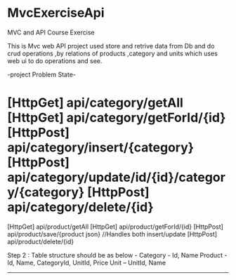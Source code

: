 # MvcExerciseApi

MVC and API Course Exercise


This is Mvc web API project used store and retrive data from Db and do crud operations ,by relations of products ,category and units
which uses web ui to do operations and see.

-project Problem State-

[HttpGet]
api/category/getAll
[HttpGet]
api/category/getForId/{id}
[HttpPost]
api/category/insert/{category}
[HttpPost]
api/category/update/id/{id}/category/{category}
[HttpPost]
api/category/delete/{id}
====================================
[HttpGet]
api/product/getAll
[HttpGet]
api/product/getForId/{id}
[HttpPost]
api/product/save/{product json} //Handles both insert/update
[HttpPost]
api/product/delete/{id}

Step 2 : Table structure should be as below -
Category - Id, Name
Product - Id, Name, CategoryId, UnitId, Price
Unit – UnitId, Name


---------

